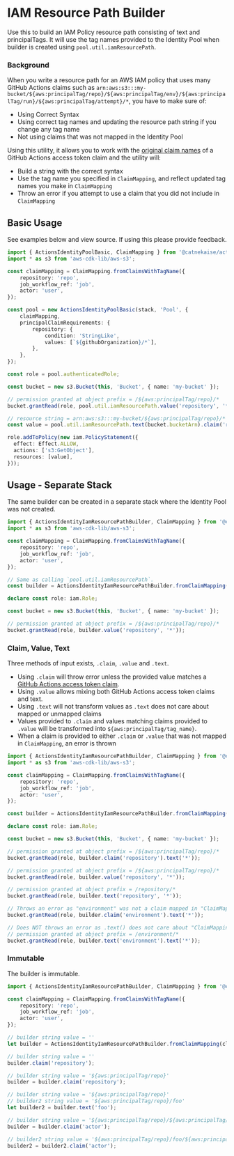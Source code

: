 # IAM Resource Path Builder
Use this to build an IAM Policy resource path consisting of text and principalTags. It will use the tag names provided to the Identity Pool when builder is created using `pool.util.iamResourcePath`.

### Background
When you write a resource path for an AWS IAM policy that uses many GitHub Actions claims such as `arn:aws:s3:::my-bucket/${aws:principalTag/repo}/${aws:principalTag/env}/${aws:principalTag/run}/${aws:principalTag/attempt}/*`, you have to make sure of:

- Using Correct Syntax
- Using correct tag names and updating the resource path string if you change any tag name
- Not using claims that was not mapped in the Identity Pool

Using this utility, it allows you to work with the [original claim names](https://docs.github.com/en/actions/deployment/security-hardening-your-deployments/about-security-hardening-with-openid-connect#understanding-the-oidc-token) of a GitHub Actions access token claim and the utility will:

- Build a string with the correct syntax
- Use the tag name you specified in `ClaimMapping`, and reflect updated tag names you make in `ClaimMapping`
- Throw an error if you attempt to use a claim that you did not include in `ClaimMapping`

## Basic Usage
See examples below and view source. If using this please provide feedback.

```typescript
import { ActionsIdentityPoolBasic, ClaimMapping } from '@catnekaise/actions-constructs';
import * as s3 from 'aws-cdk-lib/aws-s3';

const claimMapping = ClaimMapping.fromClaimsWithTagName({
    repository: 'repo',
    job_workflow_ref: 'job',
    actor: 'user',
});

const pool = new ActionsIdentityPoolBasic(stack, 'Pool', {
    claimMapping,
    principalClaimRequirements: {
        repository: {
            condition: 'StringLike',
            values: [`${githubOrganization}/*`],
        },
    },
});

const role = pool.authenticatedRole;

const bucket = new s3.Bucket(this, 'Bucket', { name: 'my-bucket' });

// permission granted at object prefix = /${aws:principalTag/repo}/*
bucket.grantRead(role, pool.util.iamResourcePath.value('repository', '*'));

// resource string = arn:aws:s3:::my-bucket/${aws:principalTag/repo}/*
const value = pool.util.iamResourcePath.text(bucket.bucketArn).claim('repository').text('*').toString();

role.addToPolicy(new iam.PolicyStatement({
  effect: Effect.ALLOW,
  actions: ['s3:GetObject'],
  resources: [value],
}));
```

## Usage - Separate Stack
The same builder can be created in a separate stack where the Identity Pool was not created.

```typescript
import { ActionsIdentityIamResourcePathBuilder, ClaimMapping } from '@catnekaise/actions-constructs';
import * as s3 from 'aws-cdk-lib/aws-s3';

const claimMapping = ClaimMapping.fromClaimsWithTagName({
    repository: 'repo',
    job_workflow_ref: 'job',
    actor: 'user',
});

// Same as calling `pool.util.iamResourcePath`.
const builder = ActionsIdentityIamResourcePathBuilder.fromClaimMapping(claimMapping);

declare const role: iam.Role;

const bucket = new s3.Bucket(this, 'Bucket', { name: 'my-bucket' });

// permission granted at object prefix = /${aws:principalTag/repo}/*
bucket.grantRead(role, builder.value('repository', '*'));
```

### Claim, Value, Text
Three methods of input exists, `.claim`, `.value` and `.text`.

- Using `.claim` will throw error unless the provided value matches a [GitHub Actions access token claim](https://docs.github.com/en/actions/deployment/security-hardening-your-deployments/about-security-hardening-with-openid-connect#understanding-the-oidc-token).
- Using `.value` allows mixing both GitHub Actions access token claims and text.
- Using `.text` will not transform values as `.text` does not care about mapped or unmapped claims
- Values provided to `.claim` and values matching claims provided to `.value` will be transformed into `${aws:principalTag/tag_name}`.
- When a claim is provided to either `.claim` or `.value` that was not mapped in `ClaimMapping`, an error is thrown

```typescript
import { ActionsIdentityIamResourcePathBuilder, ClaimMapping } from '@catnekaise/actions-constructs';
import * as s3 from 'aws-cdk-lib/aws-s3';

const claimMapping = ClaimMapping.fromClaimsWithTagName({
    repository: 'repo',
    job_workflow_ref: 'job',
    actor: 'user',
});

const builder = ActionsIdentityIamResourcePathBuilder.fromClaimMapping(claimMapping);

declare const role: iam.Role;

const bucket = new s3.Bucket(this, 'Bucket', { name: 'my-bucket' });

// permission granted at object prefix = /${aws:principalTag/repo}/*
bucket.grantRead(role, builder.claim('repository').text('*'));

// permission granted at object prefix = /${aws:principalTag/repo}/*
bucket.grantRead(role, builder.value('repository', '*'));

// permission granted at object prefix = /repository/*
bucket.grantRead(role, builder.text('repository', '*'));

// Throws an error as "environment" was not a claim mapped in "ClaimMapping"
bucket.grantRead(role, builder.claim('environment').text('*'));

// Does NOT throws an error as .text() does not care about "ClaimMapping"
// permission granted at object prefix = /environment/*
bucket.grantRead(role, builder.text('environment').text('*'));
```

### Immutable
The builder is immutable.

```typescript
import { ActionsIdentityIamResourcePathBuilder, ClaimMapping } from '@catnekaise/actions-constructs';

const claimMapping = ClaimMapping.fromClaimsWithTagName({
    repository: 'repo',
    job_workflow_ref: 'job',
    actor: 'user',
});

// builder string value = ''
let builder = ActionsIdentityIamResourcePathBuilder.fromClaimMapping(claimMapping);

// builder string value = ''
builder.claim('repository');

// builder string value = '${aws:principalTag/repo}'
builder = builder.claim('repository');

// builder string value = '${aws:principalTag/repo}'
// builder2 string value = '${aws:principalTag/repo}/foo'
let builder2 = builder.text('foo');

// builder string value = '${aws:principalTag/repo}/${aws:principalTag/user}'
builder = builder.claim('actor');

// builder2 string value = '${aws:principalTag/repo}/foo/${aws:principalTag/user}'
builder2 = builder2.claim('actor');
```
